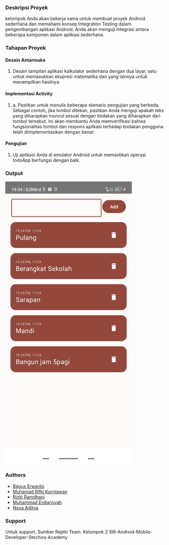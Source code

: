 
### Deskripsi Proyek

kelompok Anda akan bekerja sama untuk membuat proyek Android sederhana dan memahami konsep Integration Testing dalam pengembangan aplikasi Android. Anda akan menguji integrasi antara beberapa komponen dalam aplikasi sederhana. 

### Tahapan Proyek

#### Desain Antarmuka
1.	Desain tampilan aplikasi kalkulator sederhana dengan dua layar, satu untuk memasukkan ekspresi matematika dan yang lainnya untuk menampilkan hasilnya.

#### Implementasi Activity
1.	a.	Pastikan untuk menulis beberapa skenario pengujian yang berbeda. Sebagai contoh, jika tombol ditekan, pastikan Anda menguji apakah teks yang diharapkan muncul sesuai dengan tindakan yang diharapkan dari tombol tersebut. Ini akan membantu Anda memverifikasi bahwa fungsionalitas tombol dan respons aplikasi terhadap tindakan pengguna telah diimplementasikan dengan benar.


#### Pengujian
1.	Uji aplikasi Anda di emulator Android untuk memastikan operasi todoApp berfungsi dengan baik.

### Output
<p float="left">
  <img src="https://github.com/sumber-rejeki/TKM11-TodoApp/blob/3c31c5eeac8357f89d7d28a1a6ed94a950139444/ss.jpg?raw=true" alt="Night" width="400"/>
</p>

### Authors

- [Bagus Erwanto](https://www.github.com/volumeee)
- [Muhamad Rifki Kurniawan](https://github.com/mrifki2204)
- [Rizki Ramdhani](https://github.com/RizkiRamdhani05)
- [Muhammad Erdiansyah](https://github.com/erdiansyahm)
- [Nova Aditya](https://github.com/NVdty)

### Support

Untuk support, Sumber Rejeki Team. Kelompok 2 SI6-Android-Mobile-Developer-Stechoq-Academy
